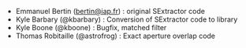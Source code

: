 * Emmanuel Bertin (bertin@iap.fr) : original SExtractor code
* Kyle Barbary (@kbarbary) : Conversion of SExtractor code to library
* Kyle Boone (@kboone) : Bugfix, matched filter
* Thomas Robitaille (@astrofrog) : Exact aperture overlap code